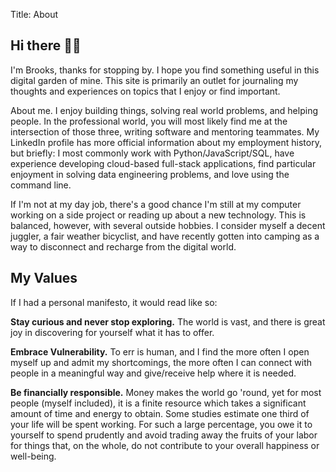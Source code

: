 Title: About

## Hi there 👋🏻
I'm Brooks, thanks for stopping by. I hope you find something
useful in this digital garden of mine. This site is primarily an outlet for
journaling my thoughts and experiences on topics that I enjoy or find
important.

About me. I enjoy building things, solving real world problems, and helping
people. In the professional world, you will most likely find me
at the intersection of those three, writing software and mentoring teammates.
My LinkedIn profile has more official information
about my employment history, but briefly: I most commonly work with
Python/JavaScript/SQL, have experience developing cloud-based full-stack
applications, find particular enjoyment in solving data engineering problems,
and love using the command line.

If I'm not at my day job, there's a good chance I'm still at my computer
working on a side project or reading up about a new technology. This is
balanced, however, with several outside hobbies. I consider myself a decent
juggler, a fair weather bicyclist, and have recently gotten into camping as a
way to disconnect and recharge from the digital world.

## My Values
If I had a personal manifesto, it would read like so:

**Stay curious and never stop exploring.** The world is vast, and there is
great joy in discovering for yourself what it has to offer.

**Embrace Vulnerability.** To err is human, and I find the more often I open
myself up and admit my shortcomings, the more often I can connect with people
in a meaningful way and give/receive help where it is needed.

**Be financially responsible.** Money makes the world go 'round, yet for most
people (myself included), it is a finite resource which takes a significant
amount of time and energy to obtain. Some studies estimate one third of your
life will be spent working. For such a large percentage, you owe it to yourself
to spend prudently and avoid trading away the fruits of your labor for things
that, on the whole, do not contribute to your overall happiness or well-being.
